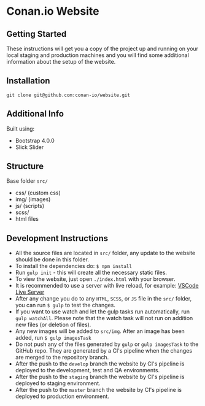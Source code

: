 # Conan.io Website

## Getting Started

These instructions will get you a copy of the project up and running on your local staging and production machines and you will find some additional information about the setup of the website.

## Installation

```
git clone git@github.com:conan-io/website.git
```
## Additional Info

 Built using:
 - Bootstrap 4.0.0
 - Slick Slider

## Structure

Base folder `src/`
- css/ (custom css)
- img/ (images)
- js/ (scripts)
- scss/
- html files

## Development Instructions

- All the source files are located in `src/` folder, any update to the website should be done in this folder.
- To install the dependencies do: `$ npm install`
- Run `gulp init` - this will create all the necessary static files.
- To view the website, just open `./index.html` with your browser.
- It is recommended to use a server with live reload, for example: [VSCode Live Server](https://marketplace.visualstudio.com/items?itemName=ritwickdey.LiveServer)
- After any change you do to any `HTML`, `SCSS`, or `JS` file in the `src/` folder, you can run `$ gulp` 
  to test the changes.
- If you want to use watch and let the gulp tasks run automatically, run `gulp watchAll`. Please note that the watch task will not run on addition new files (or deletion of files).
- Any new images will be added to `src/img`. After an image has been added, run `$ gulp imagesTask`
- Do not push any of the files generated by `gulp` or `gulp imagesTask` to the GitHub repo. They are
  generated by a CI's pipeline when the changes are merged to the repository branch.
- After the push to the `develop` branch the website by CI's pipeline is deployed to the development, test and QA environments.
- After the push to the `staging` branch the website by CI's pipeline is deployed to staging environment.
- After the push to the `master` branch the website by CI's pipeline is deployed to production environment.
